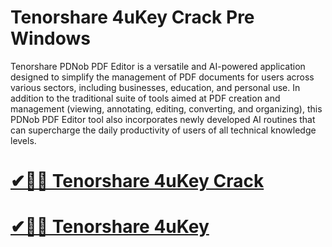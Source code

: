 # Tenorshare 4uKey Crack Pre Windows

Tenorshare PDNob PDF Editor is a versatile and AI-powered application designed to simplify the management of PDF documents for users across various sectors, including businesses, education, and personal use. In addition to the traditional suite of tools aimed at PDF creation and management (viewing, annotating, editing, converting, and organizing), this PDNob PDF Editor tool also incorporates newly developed AI routines that can supercharge the daily productivity of users of all technical knowledge levels.

# [✔🎉🚀 Tenorshare 4uKey Crack](https://tinyurl.com/te5uctu6)

# [✔🎉🚀 Tenorshare 4uKey](https://tinyurl.com/te5uctu6)

